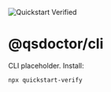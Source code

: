 ![Quickstart Verified](https://img.shields.io/endpoint?url=https://raw.githubusercontent.com/quickstart-doctor/badges/refs/heads/main/verified.json)

# @qsdoctor/cli

CLI placeholder. Install:

```bash
npx quickstart-verify
```


